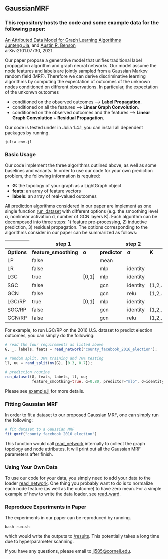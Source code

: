 ## GaussianMRF

### This repository hosts the code and some example data for the following paper:  
[An Attributed Data Model for Graph Learning Algorithms](https://arxiv.org/abs/2101.07730)  
[Junteng Jia](https://000justin000.github.io/), and [Austin R. Benson](https://www.cs.cornell.edu/~arb/)  
arXiv:2101.07730, 2021.

Our paper propose a generative model that unifies traditional label propagation algorithm and graph neural networks. Our model assume the node features and labels are jointly sampled from a Gaussian Markov random field (MRF). Therefore we can derive discriminative learning algorithms by computing the expectation of outcomes of the unknown nodes conditioned on different observations. In particular, the expectation of the unkonwn outcomes
- conditioned on the observed outcomes ⟶ **Label Propagation**.
- conditioned on all the features ⟶ **Linear Graph Convolution**.
- conditioned on the observed outcomes and the features ⟶ **Linear Graph Convolution + Residual Propagation**.

Our code is tested under in Julia 1.4.1, you can install all dependent packages by running.
```
julia env.jl
```

### Basic Usage
Our code implement the three algorithms outlined above, as well as some baselines and variants. In order to use our code for your own prediction problem, the following information is required:
- **G:** the topology of your graph as a LightGraph object 
- **feats:** an array of feature vectors
- **labels:** an array of real-valued outcomes

All prediction algorithms considered in our paper are implement as one single function [run_dataset](predict.jl#L100) with different options (e.g. the smoothing level α, nonlinear activation σ, number of GCN layers K). Each algorithm can be decomposed into three steps: 1) feature pre-processing, 2) inductive prediction, 3) residual propagation. The options corresponding to the algorithms consider in our paper can be summarized as follows:

| <td colspan=2 align=center>**step 1** <td colspan=3 align=center>**step 2** <td colspan=2 align=center>**step 3**
|-
|**Options** <td>**feature_smoothing** <td>**α** <td>**predictor** <td>**σ**    <td>**K**     <td>**residual_propagation** <td>**α**
|LP          <td>false                 <td>      <td>mean          <td>         <td>          <td>true                     <td>[0,1]
|LR          <td>false                 <td>      <td>mlp           <td>identity <td>          <td>false                    <td>
|LGC         <td>true                  <td>[0,1] <td>mlp           <td>identity <td>          <td>false                    <td>
|SGC         <td>false                 <td>      <td>gcn           <td>identity <td>{1,2,...} <td>false                    <td>
|GCN         <td>false                 <td>      <td>gcn           <td>relu     <td>{1,2,...} <td>false                    <td>
|LGC/RP      <td>true                  <td>[0,1] <td>mlp           <td>identity <td>          <td>true                     <td>[0,1]
|SGC/RP      <td>false                 <td>      <td>gcn           <td>identity <td>{1,2,...} <td>true                     <td>[0,1]
|GCN/RP      <td>false                 <td>      <td>gcn           <td>relu     <td>{1,2,...} <td>true                     <td>[0,1]


For example, to run LGC/RP on the 2016 U.S. dataset to predict election outcomes, you can simply do the following:
```julia
# read the four requirements as listed above
G, _, labels, feats = read_network("county_facebook_2016_election");

# random split, 30% training and 70% testing
ll, uu = rand_split(nv(G), [0.3, 0.7]);

# prediction routine
run_dataset(G, feats, labels, ll, uu; 
            feature_smoothing=true, α=0.80, predictor="mlp", σ=identity, residual_propagation=true)
```
Please see [example.jl](examples/example.jl) for more details.


### Fitting Gaussian MRF
In order to fit a dataset to our proposed Gaussian MRF, one can simply run the following:
```julia
# fit dataset to a Gaussian MRF
fit_gmrf("county_facebook_2016_election")
```
This function would call [read_network](read_network.jl#L320) internally to collect the graph topology and node attributes. It will print out all the Gaussian MRF parameters after finish.


### Using Your Own Data
To use our code for your data, you simply need to add your data to the loader [read_network](read_network.jl#L320). One thing you probably want to do is to normalize each node feature (as well as the outcome) to have zero mean. For a simple example of how to write the data loader, see [read_ward](read_network.jl#L187).


### Reproduce Experiments in Paper
The experiments in our paper can be reproduced by running.
```
bash run.sh
```
which would write the outputs to [/results](/results). This potentially takes a long time due to hyperparameter scanning.

If you have any questions, please email to [jj585@cornell.edu](mailto:jj585@cornell.edu).
